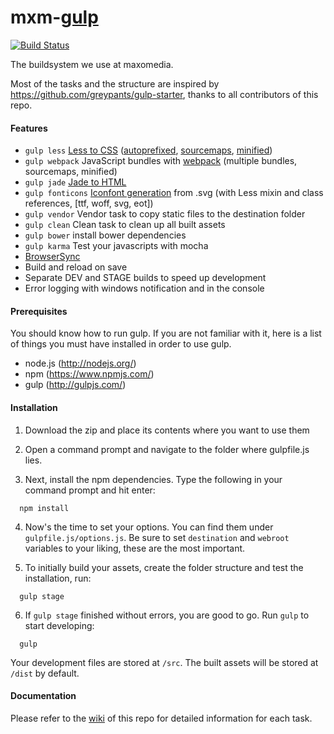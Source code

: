 # mxm-[gulp](https://github.com/gulpjs/gulp)
[![Build Status](https://travis-ci.org/maxomedia/mxm-gulp.svg?branch=develop)](https://travis-ci.org/maxomedia/mxm-gulp)

The buildsystem we use at maxomedia.

Most of the tasks and the structure are inspired by https://github.com/greypants/gulp-starter, thanks to all contributors of this repo.

#### Features
- `gulp less` [Less to CSS](https://github.com/plus3network/gulp-less) ([autoprefixed](https://github.com/sindresorhus/gulp-autoprefixer), [sourcemaps](https://github.com/floridoo/gulp-sourcemaps), [minified](https://github.com/jonathanepollack/gulp-minify-css/))
- `gulp webpack` JavaScript bundles with [webpack](https://github.com/webpack/webpack) (multiple bundles, sourcemaps, minified)
- `gulp jade` [Jade to HTML](https://github.com/phated/gulp-jade)
- `gulp fonticons` [Iconfont generation](https://github.com/backflip/gulp-iconfont-css) from .svg (with Less mixin and class references, [ttf, woff, svg, eot])
- `gulp vendor` Vendor task to copy static files to the destination folder
- `gulp clean` Clean task to clean up all built assets
- `gulp bower` install bower dependencies
- `gulp karma` Test your javascripts with mocha
- [BrowserSync](https://github.com/BrowserSync/browser-sync)
- Build and reload on save
- Separate DEV and STAGE builds to speed up development
- Error logging with windows notification and in the console


#### Prerequisites
You should know how to run gulp. If you are not familiar with it, here is a list of things you must have installed in order to use gulp.
- node.js (http://nodejs.org/)
- npm (https://www.npmjs.com/)
- gulp (http://gulpjs.com/)

#### Installation
1. Download the zip and place its contents where you want to use them

2. Open a command prompt and navigate to the folder where gulpfile.js lies.

3. Next, install the npm dependencies. Type the following in your command prompt and hit enter:
  ```shell
    npm install
  ```

4.  Now's the time to set your options. You can find them under `gulpfile.js/options.js`. Be sure to set `destination` and `webroot` variables to your liking, these are the most important.

5.  To initially build your assets, create the folder structure and test the installation, run:
  ```shell
    gulp stage
  ```

6. If `gulp stage` finished without errors, you are good to go. Run `gulp` to start developing:
  ```shell
    gulp
  ```
  
  Your development files are stored at `/src`. The built assets will be stored at `/dist` by default.

#### Documentation
Please refer to the [wiki](https://github.com/maxomedia/mxm-gulp/wiki) of this repo for detailed information for each task.
